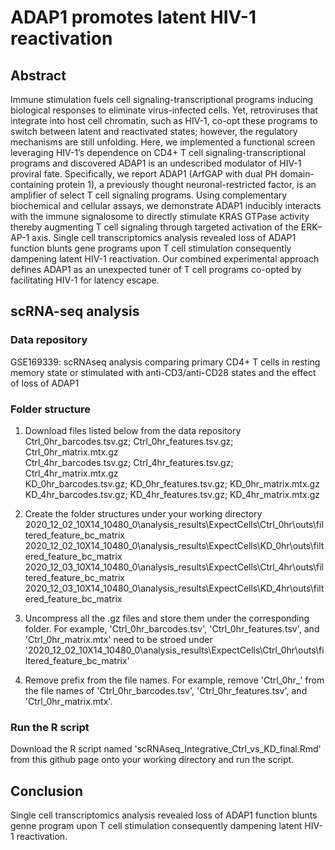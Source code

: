# ADAP1 promotes latent HIV-1 reactivation

## Abstract 
Immune stimulation fuels cell signaling-transcriptional programs inducing biological responses to eliminate virus-infected cells. Yet, retroviruses that integrate into host cell chromatin, such as HIV-1, co-opt these programs to switch between latent and reactivated states; however, the regulatory mechanisms are still unfolding. Here, we implemented a functional screen leveraging HIV-1’s dependence on CD4+ T cell signaling-transcriptional programs and discovered ADAP1 is an undescribed modulator of HIV-1 proviral fate. Specifically, we report ADAP1 (ArfGAP with dual PH domain-containing protein 1), a previously thought neuronal-restricted factor, is an amplifier of select T cell signaling programs. Using complementary biochemical and cellular assays, we demonstrate ADAP1 inducibly interacts with the immune signalosome to directly stimulate KRAS GTPase activity thereby augmenting T cell signaling through targeted activation of the ERK–AP-1 axis. Single cell transcriptomics analysis revealed loss of ADAP1 function blunts gene programs upon T cell stimulation consequently dampening latent HIV-1 reactivation. Our combined experimental approach defines ADAP1 as an unexpected tuner of T cell programs co-opted by facilitating HIV-1 for latency escape.

## scRNA-seq analysis

### Data repository
GSE169339: scRNAseq analysis comparing primary CD4+ T cells in resting memory state or stimulated with anti-CD3/anti-CD28 states and the effect of loss of ADAP1

### Folder structure
1) Download files listed below from the data repository  
  Ctrl_0hr_barcodes.tsv.gz; Ctrl_0hr_features.tsv.gz; Ctrl_0hr_matrix.mtx.gz    
  Ctrl_4hr_barcodes.tsv.gz; Ctrl_4hr_features.tsv.gz; Ctrl_4hr_matrix.mtx.gz  
  KD_0hr_barcodes.tsv.gz; KD_0hr_features.tsv.gz; KD_0hr_matrix.mtx.gz  
  KD_4hr_barcodes.tsv.gz; KD_4hr_features.tsv.gz; KD_4hr_matrix.mtx.gz

2) Create the folder structures under your working directory
2020_12_02_10X14_10480_0\analysis_results\ExpectCells\Ctrl_0hr\outs\filtered_feature_bc_matrix
2020_12_02_10X14_10480_0\analysis_results\ExpectCells\KD_0hr\outs\filtered_feature_bc_matrix
2020_12_03_10X14_10480_0\analysis_results\ExpectCells\Ctrl_4hr\outs\filtered_feature_bc_matrix
2020_12_03_10X14_10480_0\analysis_results\ExpectCells\KD_4hr\outs\filtered_feature_bc_matrix

3) Uncompress all the .gz files and store them under the corresponding folder. For example, 'Ctrl_0hr_barcodes.tsv', 'Ctrl_0hr_features.tsv', and 'Ctrl_0hr_matrix.mtx' need to be stroed under '2020_12_02_10X14_10480_0\analysis_results\ExpectCells\Ctrl_0hr\outs\filtered_feature_bc_matrix'

4) Remove prefix from the file names. For example, remove 'Ctrl_0hr_' from the file names of 'Ctrl_0hr_barcodes.tsv', 'Ctrl_0hr_features.tsv', and 'Ctrl_0hr_matrix.mtx'. 

### Run the R script
Download the R script named 'scRNAseq_Integrative_Ctrl_vs_KD_final.Rmd' from this github page onto your working directory and run the script.

## Conclusion
Single cell transcriptomics analysis revealed loss of ADAP1 function blunts genne program upon T cell stimulation consequently dampening latent HIV-1 reactivation.
